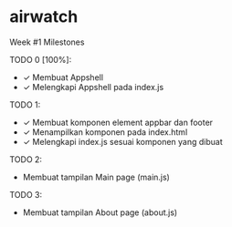 # airwatch

Week #1 Milestones

TODO 0 [100%]:
- ✓ Membuat Appshell
- ✓ Melengkapi Appshell pada index.js

TODO 1:
- ✓ Membuat komponen element appbar dan footer
- ✓ Menampilkan komponen pada index.html
- ✓ Melengkapi index.js sesuai komponen yang dibuat

TODO 2:
- Membuat tampilan Main page (main.js)

TODO 3:
- Membuat tampilan About page (about.js)